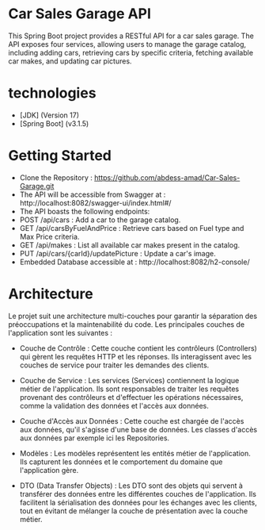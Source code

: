 # Car Sales Garage API

This Spring Boot project provides a RESTful API for a car sales garage. The API exposes four services, allowing users to manage the garage catalog, including adding cars,
retrieving cars by specific criteria, fetching available car makes, and updating car pictures.

# technologies

* [JDK]			    (Version 17)
* [Spring Boot]	(v3.1.5)

# Getting Started
* Clone the Repository : https://github.com/abdess-amad/Car-Sales-Garage.git
* The API will be accessible from Swagger at : http://localhost:8082/swagger-ui/index.html#/
* The API boasts the following endpoints:
 * POST /api/cars                      : Add a car to the garage catalog.
 * GET /api/carsByFuelAndPrice         : Retrieve cars based on Fuel type and Max Price criteria.
 * GET /api/makes                      : List all available car makes present in the catalog.
 * PUT /api/cars/{carId}/updatePicture : Update a car's image.
* Embedded Database accessible at : http://localhost:8082/h2-console/
  
# Architecture

Le projet suit une architecture multi-couches pour garantir la séparation des préoccupations et la maintenabilité du code. Les principales couches de l'application sont les suivantes :

* Couche de Contrôle : Cette couche contient les contrôleurs (Controllers) qui gèrent les requêtes HTTP et les réponses. Ils interagissent avec les couches de service pour traiter les demandes des clients.

* Couche de Service : Les services (Services) contiennent la logique métier de l'application. Ils sont responsables de traiter les requêtes provenant des contrôleurs et d'effectuer les opérations nécessaires, comme la validation des données et l'accès aux données.

* Couche d'Accès aux Données : Cette couche est chargée de l'accès aux données, qu'il s'agisse d'une base de données. Les classes d'accès aux données par exemple ici les Repositories.

* Modèles : Les modèles représentent les entités métier de l'application. Ils capturent les données et le comportement du domaine que l'application gère.

* DTO (Data Transfer Objects) : Les DTO sont des objets qui servent à transférer des données entre les différentes couches de l'application. Ils facilitent la sérialisation des données pour les échanges avec les clients, tout en évitant de mélanger la couche de présentation avec la couche métier.

